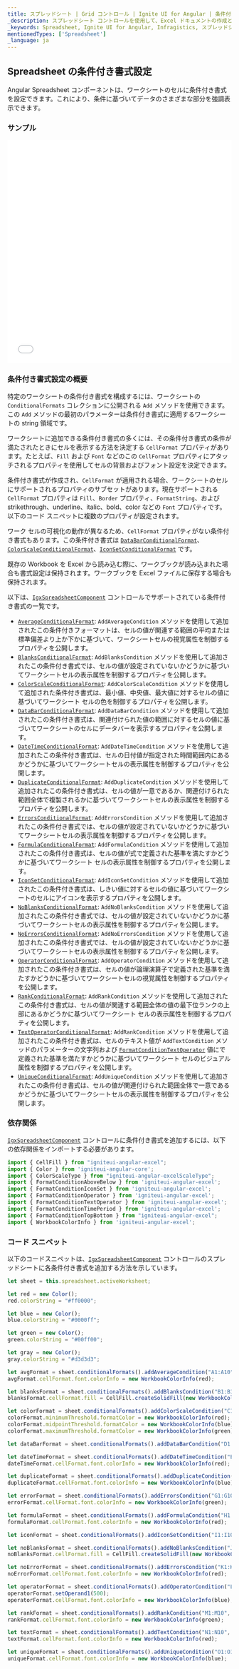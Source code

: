 ```yaml
---
title: スプレッドシート | Grid コントロール | Ignite UI for Angular | 条件付き書式 | インフラジスティックス
_description: スプレッドシート コントロールを使用して、Excel ドキュメントの作成と編集のエクスペリエンスをアプリケーションに直接埋め込むことができます。
_keywords: Spreadsheet, Ignite UI for Angular, Infragistics, スプレッドシート, インフラジスティックス
mentionedTypes: ['Spreadsheet']
_language: ja
---
```


## Spreadsheet の条件付き書式設定

Angular Spreadsheet コンポーネントは、ワークシートのセルに条件付き書式を設定できます。これにより、条件に基づいてデータのさまざまな部分を強調表示できます。

### サンプル

<div class="sample-container loading" style="height: 500px">
    <iframe id="live-grid-overview-sample-iframe" src='{environment:dvDemosBaseUrl}/spreadsheet/spreadsheet-conditional-formatting' width="100%" height="100%" seamless frameBorder="0" onload="onSampleIframeContentLoaded(this);"></iframe>
</div>

<div class="divider--half"></div>

### 条件付き書式設定の概要

特定のワークシートの条件付き書式を構成するには、ワークシートの `ConditionalFormats` コレクションに公開される `Add` メソッドを使用できます。この `Add` メソッドの最初のパラメーターは条件付き書式に適用するワークシートの string 領域です。

ワークシートに追加できる条件付き書式の多くには、その条件付き書式の条件が満たされたときにセルを表示する方法を決定する `CellFormat` プロパティがあります。たとえば、`Fill` および `Font` などのこの `CellFormat` プロパティにアタッチされるプロパティを使用してセルの背景およびフォント設定を決定できます。

条件付き書式が作成され、`CellFormat` が適用される場合、ワークシートのセルにサポートされるプロパティのサブセットがあります。現在サポートされる `CellFormat` プロパティは `Fill`、`Border` プロパティ、`FormatString`、および strikethrough、underline、italic、bold、color などの `Font` プロパティです。以下のコード スニペットに複数のプロパティが設定されます。

ワーク セルの可視化の動作が異なるため、`CellFormat` プロパティがない条件付き書式もあります。この条件付き書式は [`DataBarConditionalFormat`]({environment:dvApiBaseUrl}/products/ignite-ui-angular/api/docs/typescript/latest/classes/databarconditionalformat.html)、[`ColorScaleConditionalFormat`]({environment:dvApiBaseUrl}/products/ignite-ui-angular/api/docs/typescript/latest/classes/colorscaleconditionalformat.html)、[`IconSetConditionalFormat`]({environment:dvApiBaseUrl}/products/ignite-ui-angular/api/docs/typescript/latest/classes/iconsetconditionalformat.html) です。

既存の Workbook を Excel から読み込む際に、ワークブックが読み込まれた場合も書式設定は保持されます。ワークブックを Excel ファイルに保存する場合も保持されます。

以下は、[`IgxSpreadsheetComponent`]({environment:dvApiBaseUrl}/products/ignite-ui-angular/api/docs/typescript/latest/classes/igxspreadsheetcomponent.html) コントロールでサポートされている条件付き書式の一覧です。

-   [`AverageConditionalFormat`]({environment:dvApiBaseUrl}/products/ignite-ui-angular/api/docs/typescript/latest/classes/averageconditionalformat.html): `AddAverageCondition` メソッドを使用して追加されたこの条件付きフォーマットは、セルの値が関連する範囲の平均または標準偏差より上か下かに基づいて、ワークシートセルの視覚属性を制御するプロパティを公開します。
-   [`BlanksConditionalFormat`]({environment:dvApiBaseUrl}/products/ignite-ui-angular/api/docs/typescript/latest/classes/blanksconditionalformat.html): `AddBlanksCondition` メソッドを使用して追加されたこの条件付き書式では、セルの値が設定されていないかどうかに基づいてワークシートセルの表示属性を制御するプロパティを公開します。
-   [`ColorScaleConditionalFormat`]({environment:dvApiBaseUrl}/products/ignite-ui-angular/api/docs/typescript/latest/classes/colorscaleconditionalformat.html): `AddColorScaleCondition` メソッドを使用して追加された条件付き書式は、最小値、中央値、最大値に対するセルの値に基づいてワークシート セルの色を制御するプロパティを公開します。
-   [`DataBarConditionalFormat`]({environment:dvApiBaseUrl}/products/ignite-ui-angular/api/docs/typescript/latest/classes/databarconditionalformat.html): `AddDataBarCondition` メソッドを使用して追加されたこの条件付き書式は、関連付けられた値の範囲に対するセルの値に基づいてワークシートのセルにデータバーを表示するプロパティを公開します。
-   [`DateTimeConditionalFormat`]({environment:dvApiBaseUrl}/products/ignite-ui-angular/api/docs/typescript/latest/classes/datetimeconditionalformat.html): `AddDateTimeCondition` メソッドを使用して追加されたこの条件付き書式は、セルの日付値が指定された時間範囲内にあるかどうかに基づいてワークシートセルの表示属性を制御するプロパティを公開します。
-   [`DuplicateConditionalFormat`]({environment:dvApiBaseUrl}/products/ignite-ui-angular/api/docs/typescript/latest/classes/duplicateconditionalformat.html): `AddDuplicateCondition` メソッドを使用して追加されたこの条件付き書式は、セルの値が一意であるか、関連付けられた範囲全体で複製されるかに基づいてワークシートセルの表示属性を制御するプロパティを公開します。
-   [`ErrorsConditionalFormat`]({environment:dvApiBaseUrl}/products/ignite-ui-angular/api/docs/typescript/latest/classes/errorsconditionalformat.html): `AddErrorsCondition` メソッドを使用して追加されたこの条件付き書式では、セルの値が設定されていないかどうかに基づいてワークシートセルの表示属性を制御するプロパティを公開します。
-   [`FormulaConditionalFormat`]({environment:dvApiBaseUrl}/products/ignite-ui-angular/api/docs/typescript/latest/classes/formulaconditionalformat.html): `AddFormulaCondition` メソッドを使用して追加されたこの条件付き書式は、セルの値が式で定義された基準を満たすかどうかに基づいてワークシート セルの表示属性を制御するプロパティを公開します。
-   [`IconSetConditionalFormat`]({environment:dvApiBaseUrl}/products/ignite-ui-angular/api/docs/typescript/latest/classes/iconsetconditionalformat.html): `AddIconSetCondition` メソッドを使用して追加されたこの条件付き書式は、しきい値に対するセルの値に基づいてワークシートのセルにアイコンを表示するプロパティを公開します。
-   [`NoBlanksConditionalFormat`]({environment:dvApiBaseUrl}/products/ignite-ui-angular/api/docs/typescript/latest/classes/noblanksconditionalformat.html): `AddNoBlanksCondition` メソッドを使用して追加されたこの条件付き書式では、セルの値が設定されていないかどうかに基づいてワークシートセルの表示属性を制御するプロパティを公開します。
-   [`NoErrorsConditionalFormat`]({environment:dvApiBaseUrl}/products/ignite-ui-angular/api/docs/typescript/latest/classes/noerrorsconditionalformat.html): `AddNoErrorsCondition` メソッドを使用して追加されたこの条件付き書式では、セルの値が設定されていないかどうかに基づいてワークシートセルの表示属性を制御するプロパティを公開します。
-   [`OperatorConditionalFormat`]({environment:dvApiBaseUrl}/products/ignite-ui-angular/api/docs/typescript/latest/classes/operatorconditionalformat.html): `AddOperatorCondition` メソッドを使用して追加されたこの条件付き書式は、セルの値が論理演算子で定義された基準を満たすかどうかに基づいてワークシートセルの視覚属性を制御するプロパティを公開します。
-   [`RankConditionalFormat`]({environment:dvApiBaseUrl}/products/ignite-ui-angular/api/docs/typescript/latest/classes/rankconditionalformat.html): `AddRankCondition` メソッドを使用して追加されたこの条件付き書式は、セルの値が関連する範囲全体の値の最下位ランクの上部にあるかどうかに基づいてワークシート セルの表示属性を制御するプロパティを公開します。
-   [`TextOperatorConditionalFormat`]({environment:dvApiBaseUrl}/products/ignite-ui-angular/api/docs/typescript/latest/classes/textoperatorconditionalformat.html): `AddRankCondition` メソッドを使用して追加されたこの条件付き書式は、セルのテキスト値が `AddTextCondition` メソッドのパラメーターの文字列および [`FormatConditionTextOperator`]({environment:dvApiBaseUrl}/products/ignite-ui-angular/api/docs/typescript/latest/enums/formatconditiontextoperator.html) 値にで定義された基準を満たすかどうかに基づいてワークシート セルのビジュアル属性を制御するプロパティを公開します。
-   [`UniqueConditionalFormat`]({environment:dvApiBaseUrl}/products/ignite-ui-angular/api/docs/typescript/latest/classes/uniqueconditionalformat.html): `AddUniqueCondition` メソッドを使用して追加されたこの条件付き書式は、セルの値が関連付けられた範囲全体で一意であるかどうかに基づいてワークシートセルの表示属性を制御するプロパティを公開します。

### 依存関係

[`IgxSpreadsheetComponent`]({environment:dvApiBaseUrl}/products/ignite-ui-angular/api/docs/typescript/latest/classes/igxspreadsheetcomponent.html) コントロールに条件付き書式を追加するには、以下の依存関係をインポートする必要があります。

<!-- Angular -->

```ts
import { CellFill } from "igniteui-angular-excel";
import { Color } from 'igniteui-angular-core';
import { ColorScaleType } from "igniteui-angular-excelScaleType";
import { FormatConditionAboveBelow } from 'igniteui-angular-excel';
import { FormatConditionIconSet } from 'igniteui-angular-excel';
import { FormatConditionOperator } from 'igniteui-angular-excel';
import { FormatConditionTextOperator } from 'igniteui-angular-excel';
import { FormatConditionTimePeriod } from 'igniteui-angular-excel';
import { FormatConditionTopBottom } from "igniteui-angular-excel";
import { WorkbookColorInfo } from 'igniteui-angular-excel';
```

### コード スニペット

以下のコードスニペットは、[`IgxSpreadsheetComponent`]({environment:dvApiBaseUrl}/products/ignite-ui-angular/api/docs/typescript/latest/classes/igxspreadsheetcomponent.html) コントロールのスプレッドシートに各条件付き書式を追加する方法を示しています。

```ts
let sheet = this.spreadsheet.activeWorksheet;

let red = new Color();
red.colorString = "#ff0000";

let blue = new Color();
blue.colorString = "#0000ff";

let green = new Color();
green.colorString = "#00ff00";

let gray = new Color();
gray.colorString = "#d3d3d3";

let avgFormat = sheet.conditionalFormats().addAverageCondition("A1:A10", FormatConditionAboveBelow.AboveAverage);
avgFormat.cellFormat.font.colorInfo = new WorkbookColorInfo(red);

let blanksFormat = sheet.conditionalFormats().addBlanksCondition("B1:B10");
blanksFormat.cellFormat.fill = CellFill.createSolidFill(new WorkbookColorInfo(gray));

let colorFormat = sheet.conditionalFormats().addColorScaleCondition("C1:C10", ColorScaleType.ThreeColor);
colorFormat.minimumThreshold.formatColor = new WorkbookColorInfo(red);
colorFormat.midpointThreshold.formatColor = new WorkbookColorInfo(blue);
colorFormat.maximumThreshold.formatColor = new WorkbookColorInfo(green);

let dataBarFormat = sheet.conditionalFormats().addDataBarCondition("D1:D10");

let dateTimeFormat = sheet.conditionalFormats().addDateTimeCondition("E1:E10", FormatConditionTimePeriod.NextWeek);
dateTimeFormat.cellFormat.font.colorInfo = new WorkbookColorInfo(red);

let duplicateFormat = sheet.conditionalFormats().addDuplicateCondition("F1:F10");
duplicateFormat.cellFormat.font.colorInfo = new WorkbookColorInfo(blue);

let errorFormat = sheet.conditionalFormats().addErrorsCondition("G1:G10");
errorFormat.cellFormat.font.colorInfo = new WorkbookColorInfo(green);

let formulaFormat = sheet.conditionalFormats().addFormulaCondition("H1:H10", "=H1>2");
formulaFormat.cellFormat.font.colorInfo = new WorkbookColorInfo(red);

let iconFormat = sheet.conditionalFormats().addIconSetCondition("I1:I10", FormatConditionIconSet.IconSet3TrafficLights1);

let noBlanksFormat = sheet.conditionalFormats().addNoBlanksCondition("J1:J10");
noBlanksFormat.cellFormat.fill = CellFill.createSolidFill(new WorkbookColorInfo(gray));

let noErrorFormat = sheet.conditionalFormats().addErrorsCondition("K1:K10");
noErrorFormat.cellFormat.font.colorInfo = new WorkbookColorInfo(red);

let operatorFormat = sheet.conditionalFormats().addOperatorCondition("L1:L10", FormatConditionOperator.Greater);
operatorFormat.setOperand1(500);
operatorFormat.cellFormat.font.colorInfo = new WorkbookColorInfo(blue);

let rankFormat = sheet.conditionalFormats().addRankCondition("M1:M10", FormatConditionTopBottom.Top, 5);
rankFormat.cellFormat.font.colorInfo = new WorkbookColorInfo(green);

let textFormat = sheet.conditionalFormats().addTextCondition("N1:N10", "A", FormatConditionTextOperator.Contains);
textFormat.cellFormat.font.colorInfo = new WorkbookColorInfo(red);

let uniqueFormat = sheet.conditionalFormats().addUniqueCondition("O1:O10");
uniqueFormat.cellFormat.font.colorInfo = new WorkbookColorInfo(blue);
```
